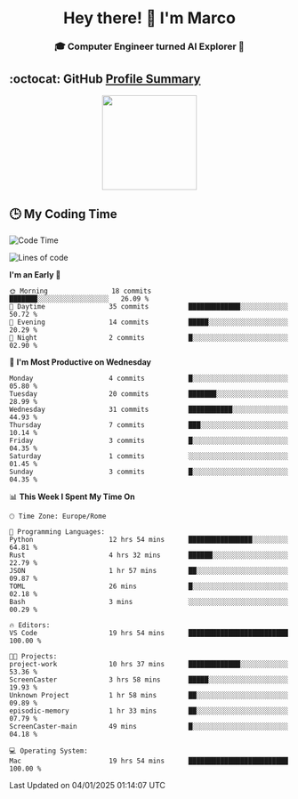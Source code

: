 <h1 align="center">Hey there! 👋 I'm Marco</h1> <h3 align="center">🎓 Computer Engineer turned AI Explorer 🌌</h3>

## :octocat: GitHub <a href="https://github.com/vn7n24fzkq/github-profile-summary-cards">Profile Summary</a>

<p align="center">
   <img style="height:170px;display:inline-block" src="http://github-profile-summary-cards.vercel.app/api/cards/profile-details?username=MarcoDelCore&theme=github_dark" />
</p>

## :clock3: My Coding Time 

<!--START_SECTION:waka-->
![Code Time](http://img.shields.io/badge/Code%20Time-38%20hrs%206%20mins-blue)

![Lines of code](https://img.shields.io/badge/From%20Hello%20World%20I%27ve%20Written-58.9%20thousand%20lines%20of%20code-blue)

**I'm an Early 🐤** 

```text
🌞 Morning                18 commits          ███████░░░░░░░░░░░░░░░░░░   26.09 % 
🌆 Daytime                35 commits          █████████████░░░░░░░░░░░░   50.72 % 
🌃 Evening                14 commits          █████░░░░░░░░░░░░░░░░░░░░   20.29 % 
🌙 Night                  2 commits           █░░░░░░░░░░░░░░░░░░░░░░░░   02.90 % 
```
📅 **I'm Most Productive on Wednesday** 

```text
Monday                   4 commits           █░░░░░░░░░░░░░░░░░░░░░░░░   05.80 % 
Tuesday                  20 commits          ███████░░░░░░░░░░░░░░░░░░   28.99 % 
Wednesday                31 commits          ███████████░░░░░░░░░░░░░░   44.93 % 
Thursday                 7 commits           ███░░░░░░░░░░░░░░░░░░░░░░   10.14 % 
Friday                   3 commits           █░░░░░░░░░░░░░░░░░░░░░░░░   04.35 % 
Saturday                 1 commits           ░░░░░░░░░░░░░░░░░░░░░░░░░   01.45 % 
Sunday                   3 commits           █░░░░░░░░░░░░░░░░░░░░░░░░   04.35 % 
```


📊 **This Week I Spent My Time On** 

```text
🕑︎ Time Zone: Europe/Rome

💬 Programming Languages: 
Python                   12 hrs 54 mins      ████████████████░░░░░░░░░   64.81 % 
Rust                     4 hrs 32 mins       ██████░░░░░░░░░░░░░░░░░░░   22.79 % 
JSON                     1 hr 57 mins        ██░░░░░░░░░░░░░░░░░░░░░░░   09.87 % 
TOML                     26 mins             █░░░░░░░░░░░░░░░░░░░░░░░░   02.18 % 
Bash                     3 mins              ░░░░░░░░░░░░░░░░░░░░░░░░░   00.29 % 

🔥 Editors: 
VS Code                  19 hrs 54 mins      █████████████████████████   100.00 % 

🐱‍💻 Projects: 
project-work             10 hrs 37 mins      █████████████░░░░░░░░░░░░   53.36 % 
ScreenCaster             3 hrs 58 mins       █████░░░░░░░░░░░░░░░░░░░░   19.93 % 
Unknown Project          1 hr 58 mins        ██░░░░░░░░░░░░░░░░░░░░░░░   09.89 % 
episodic-memory          1 hr 33 mins        ██░░░░░░░░░░░░░░░░░░░░░░░   07.79 % 
ScreenCaster-main        49 mins             █░░░░░░░░░░░░░░░░░░░░░░░░   04.18 % 

💻 Operating System: 
Mac                      19 hrs 54 mins      █████████████████████████   100.00 % 
```


 Last Updated on 04/01/2025 01:14:07 UTC
<!--END_SECTION:waka-->
